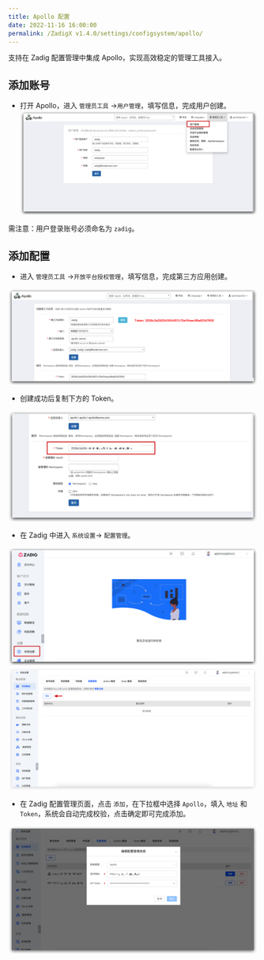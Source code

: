 ```yaml
---
title: Apollo 配置
date: 2022-11-16 16:00:00
permalink: /ZadigX v1.4.0/settings/configsystem/apollo/
---
```


<Badge text="企业版" />
支持在 Zadig 配置管理中集成 Apollo，实现高效稳定的管理工具接入。

## 添加账号
- 打开 Apollo，进入 `管理员工具` ->`用户管理`，填写信息，完成用户创建。
![Apollo配置](../_images/apollo_account_01.png)

需注意：用户登录账号必须命名为 `zadig`。


## 添加配置
- 进入 `管理员工具` ->`开放平台授权管理`，填写信息，完成第三方应用创建。

![Apollo配置](../_images/apollo_config_01.png)

- 创建成功后复制下方的 Token。

![配置管理](../_images/apollo_config_02.png)

- 在 Zadig 中进入 `系统设置`-> `配置管理`。

![配置管理](../_images/configsystem_01.png)
![配置管理](../_images/configsystem_02.png)

- 在 Zadig 配置管理页面，点击 `添加`，在下拉框中选择 `Apollo`，填入 `地址` 和 `Token`，系统会自动完成校验，点击确定即可完成添加。

![Apollo配置](../_images/apollo_config_03.png)
